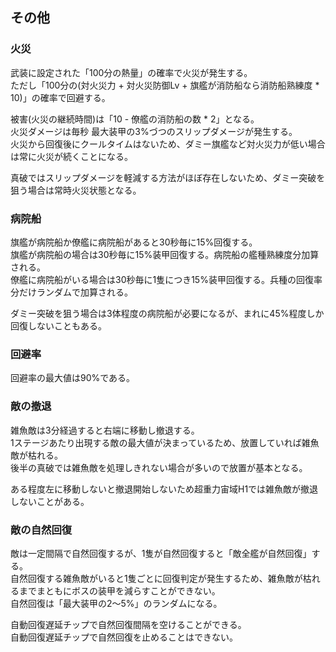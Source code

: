 ## その他

### 火災

武装に設定された「100分の熱量」の確率で火災が発生する。  
ただし「100分の(対火災力 + 対火災防御Lv + 旗艦が消防船なら消防船熟練度 * 10)」の確率で回避する。  

被害(火災の継続時間)は「10 - 僚艦の消防船の数 * 2」となる。  
火災ダメージは毎秒 最大装甲の3%づつのスリップダメージが発生する。  
火災から回復後にクールタイムはないため、ダミー旗艦など対火災力が低い場合は常に火災が続くことになる。  

真破ではスリップダメージを軽減する方法がほぼ存在しないため、ダミー突破を狙う場合は常時火災状態となる。  

### 病院船

旗艦が病院船か僚艦に病院船があると30秒毎に15%回復する。  
旗艦が病院船の場合は30秒毎に15%装甲回復する。病院船の艦種熟練度分加算される。  
僚艦に病院船がいる場合は30秒毎に1隻につき15%装甲回復する。兵種の回復率分だけランダムで加算される。  

ダミー突破を狙う場合は3体程度の病院船が必要になるが、まれに45%程度しか回復しないこともある。  


### 回避率

回避率の最大値は90%である。  


### 敵の撤退

雑魚敵は3分経過すると右端に移動し撤退する。  
1ステージあたり出現する敵の最大値が決まっているため、放置していれば雑魚敵が枯れる。  
後半の真破では雑魚敵を処理しきれない場合が多いので放置が基本となる。  

ある程度左に移動しないと撤退開始しないため超重力宙域H1では雑魚敵が撤退しないことがある。  


### 敵の自然回復

敵は一定間隔で自然回復するが、1隻が自然回復すると「敵全艦が自然回復」する。  
自然回復する雑魚敵がいると1隻ごとに回復判定が発生するため、雑魚敵が枯れるまでまともにボスの装甲を減らすことができない。  
自然回復は「最大装甲の2～5%」のランダムになる。

自動回復遅延チップで自然回復間隔を空けることができる。  
自動回復遅延チップで自然回復を止めることはできない。  

